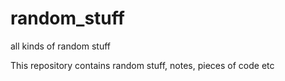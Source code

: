 # random_stuff
all kinds of random stuff

This repository contains random stuff, notes, pieces of code etc
